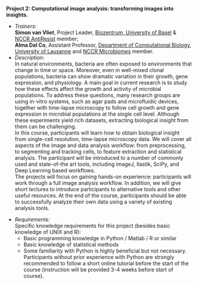**Project 2: Computational image analysis: transforming images into insights.**

* *Trainers:* </br>**Simon van Vliet**, Project Leader, [Biozentrum, University of Basel](https://www.biozentrum.unibas.ch/research/research-groups/project-leaders-a-z/overview/unit/research-group-simon-van-vliet) & [NCCR AntiResist](https://www.nccr-antiresist.ch/en/) member;
</br>**Alma Dal Co**, Assistant Professor, [Department of Computational Biology, University of Lausanne](https://www.unil.ch/dbc/home/menuinst/research-groups/alma-dal-co.html) and [NCCR Microbiomes](https://nccr-microbiomes.ch/) member.
* *Description:* </br>In natural environments, bacteria are often exposed to environments that change in time or space. Moreover, even in well-mixed clonal populations, bacteria can show dramatic variation in their growth, gene expression, and physiology. A main goal in current research is to study how these effects affect the growth and activity of microbial populations. To address these questions, many research groups are using in-vitro systems, such as agar pads and microfluidic devices, together with time-lapse microscopy to follow cell growth and gene expression in microbial populations at the single cell level. Although these experiments yield rich datasets, extracting biological insight from them can be challenging.
<br>In this course, participants will learn how to obtain biological insight from single-cell resolution, time-lapse microscopy data. We will cover all aspects of the image and data analysis workflow: from preprocessing, to segmenting and tracking cells, to feature extraction and statistical analysis. The participant will be introduced to a number of commonly used and state-of-the art tools, including imageJ, Ilastik, SciPy, and Deep Learning based workflows. 
<br>The projects will focus on gaining hands-on experience: participants will work through a full image analysis workflow. In addition, we will give short lectures to introduce participants to alternative tools and other useful resources. At the end of the course, participants should be able to successfully analyze their own data using a variety of existing analysis tools.

- *Requirements:* </br> Specific knowledge requirements for this project (besides basic knowledge of UNIX and R):
  - Basic programming knowledge in Python / Matlab / R or similar
  - Basic knowledge of statistical methods
  - Some familiarity with Python is highly beneficial but not necessary. Participants without prior experience with Python are strongly recommended to follow a short online tutorial before the start of the course (instruction will be provided 3-4 weeks before start of course).
